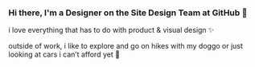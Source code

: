 ### Hi there, I'm a Designer on the Site Design Team at GitHub 👋

i love everything that has to do with product & visual design ✨

outside of work, i like to explore and go on hikes with my doggo or just looking at cars i can’t afford yet 👀

